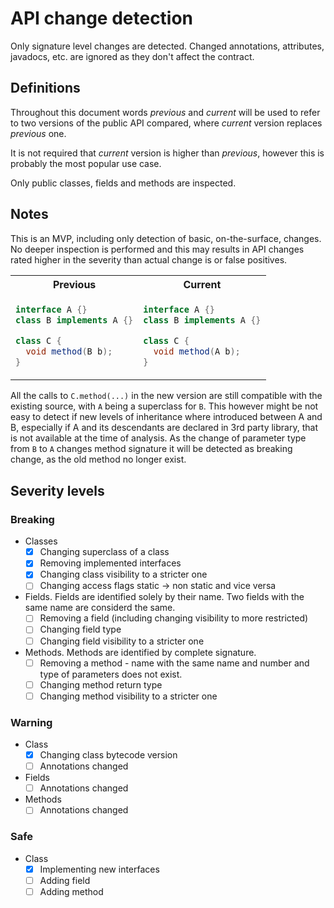 # API change detection

Only signature level changes are detected. Changed annotations, attributes, javadocs, etc. are
ignored as they don't affect the contract. 

## Definitions

Throughout this document words _previous_ and _current_ will be used to refer to two versions
of the public API compared, where _current_ version replaces _previous_ one.

It is not required that _current_ version is higher than _previous_, however this is probably 
the most popular use case.

Only public classes, fields and methods are inspected.

## Notes

This is an MVP, including only detection of basic, on-the-surface, changes. No deeper
inspection is performed and this may results in API changes rated higher in the severity
than actual change is or false positives.
<table>
<tr><th>Previous</th><th>Current</th></tr>
<tr>
<td>

```java
interface A {}
class B implements A {}

class C {
  void method(B b);
}
```
</td>
<td>

```java
interface A {}
class B implements A {}

class C {
  void method(A b);
}
```
</td>
</tr>
</table>

All the calls to `C.method(...)` in the new version are still compatible with the existing source,
with `A` being a superclass for `B`. This however might be not easy to detect if new levels of inheritance
where introduced between A and B, especially if A and its descendants are declared in 3rd party library, that
is not available at the time of analysis.
As the change of parameter type from `B` to `A` changes method signature it will be detected as breaking change, 
as the old method no longer exist.


## Severity levels

### Breaking

- Classes
  - [x] Changing superclass of a class
  - [x] Removing implemented interfaces
  - [x] Changing class visibility to a stricter one
  - [ ] Changing access flags static -> non static and vice versa 
- Fields. Fields are identified solely by their name. Two fields with the same name are considerd the same. 
  - [ ] Removing a field (including changing visibility to more restricted)
  - [ ] Changing field type
  - [ ] Changing field visibility to a stricter one
- Methods. Methods are identified by complete signature.
  - [ ] Removing a method - name with the same name and number and type of parameters does not exist. 
  - [ ] Changing method return type 
  - [ ] Changing method visibility to a stricter one

### Warning

- Class
    - [x] Changing class bytecode version
    - [ ] Annotations changed
- Fields
    - [ ] Annotations changed
- Methods 
    - [ ] Annotations changed

### Safe

- Class
    - [x] Implementing new interfaces
    - [ ] Adding field
    - [ ] Adding method